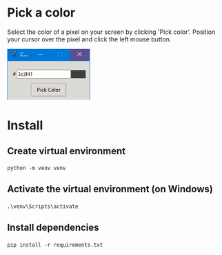 # Pick a color

Select the color of a pixel on your screen by clicking 'Pick color'. Position your cursor over the pixel and click the left mouse button. 


![alt text](doc/color-picker.PNG "Color picker")

# Install

## Create virtual environment

``
python -m venv venv
``

## Activate the virtual environment (on Windows)

``
.\venv\Scripts\activate
``

## Install dependencies

``
pip install -r requirements.txt
``